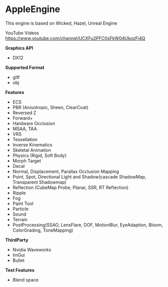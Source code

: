 

# AppleEngine
This engine is based on Wicked, Hazel, Unreal Engine

YouTube Videos
https://www.youtube.com/channel/UCXFu2PFC0sFkW04UkozFj4Q

**Graphics API**

  * DX12
  

**Supported Format**
  * gltf
  * obj


**Features**

  * ECS
  * PBR (Anisotropic, Sheen, ClearCoat)
  * Reversed Z
  * Forward+ 
  * Hardware Occlusion
  * MSAA, TAA
  * VRS
  * Tessellation
  * Inverse Kinematics
  * Skeletal Animation
  * Physics (Rigid, Soft Body)
  * Morph Target
  * Decal
  * Normal, Displacement, Parallax Occlusion Mapping
  * Point, Spot, Directional Light and Shadow(cascade ShadowMap, Transparent Shadowmap)
  * Reflection (CubeMap Probe, Planar, SSR, RT Reflection)
  * Ripple
  * Fog
  * Paint Tool
  * Particle
  * Sound
  * Terrain
  * PostProcessing(SSAO, LensFlare, DOF, MotionBlur, EyeAdaption, Bloom, ColorGrading, ToneMapping)
 
 
  **ThirdParty**
  * Nvidia Waveworks
  * ImGui
  * Bullet


  **Test Features**
  * Blend space



